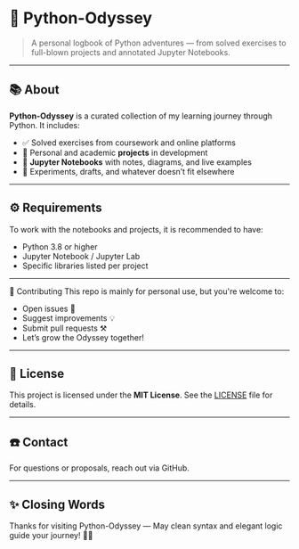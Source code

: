 # 🐍 Python-Odyssey

> A personal logbook of Python adventures — from solved exercises to full-blown projects and annotated Jupyter Notebooks.

---

## 📚 About

**Python-Odyssey** is a curated collection of my learning journey through Python. It includes:

- ✅ Solved exercises from coursework and online platforms  
- 🚧 Personal and academic **projects** in development  
- 📓 **Jupyter Notebooks** with notes, diagrams, and live examples  
- 🧪 Experiments, drafts, and whatever doesn’t fit elsewhere  

---


## ⚙️ Requirements

To work with the notebooks and projects, it is recommended to have:

- Python 3.8 or higher
- Jupyter Notebook / Jupyter Lab
- Specific libraries listed per project

---

🙌 Contributing
This repo is mainly for personal use, but you're welcome to:

- Open issues 🐞
- Suggest improvements 💡
- Submit pull requests ⚒️
- Let’s grow the Odyssey together!

---

## 📄 License

This project is licensed under the **MIT License**. See the [LICENSE](LICENSE) file for details.

---

## ☎️ Contact

For questions or proposals, reach out via GitHub.

---

## ✨ Closing Words
Thanks for visiting Python-Odyssey —
May clean syntax and elegant logic guide your journey! 🚀🧠
